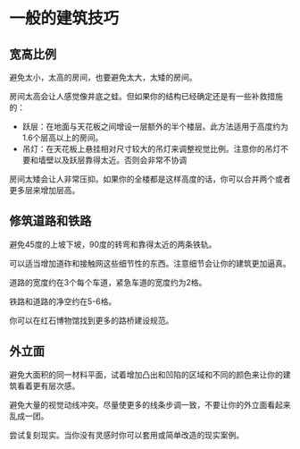 # 一般的建筑技巧

## 宽高比例

避免太小，太高的房间，也要避免太大，太矮的房间。

房间太高会让人感觉像井底之蛙。但如果你的结构已经确定还是有一些补救措施的：

- 跃层：在地面与天花板之间增设一层额外的半个楼层。此方法适用于高度约为1.6个层高以上的房间。
- 吊灯：在天花板上悬挂相对尺寸较大的吊灯来调整视觉比例。注意你的吊灯不要和墙壁以及跃层靠得太近。否则会非常不协调

房间太矮会让人非常压抑。如果你的全楼都是这样高度的话，你可以合并两个或者更多层来增加层高。

## 修筑道路和铁路

避免45度的上坡下坡，90度的转弯和靠得太近的两条铁轨。

可以适当增加道砟和接触网这些细节性的东西。注意细节会让你的建筑更加逼真。

道路的宽度约在3个每个车道，紧急车道的宽度约为2格。

铁路和道路的净空约在5-6格。

你可以在红石博物馆找到更多的路桥建设规范。

## 外立面

避免大面积的同一材料平面，试着增加凸出和凹陷的区域和不同的颜色来让你的建筑看着更有层次感。

避免大量的视觉动线冲突。尽量使更多的线条步调一致，不要让你的外立面看起来乱成一团。

尝试复刻现实。当你没有灵感时你可以套用或简单改造的现实案例。